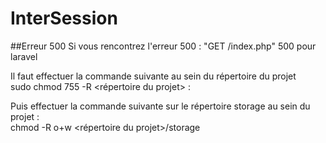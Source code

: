 # InterSession

##Erreur 500
Si vous rencontrez l'erreur 500 :
"GET /index.php" 500 pour laravel

Il faut effectuer la commande suivante au sein du répertoire du projet  
sudo chmod 755 -R <répertoire du projet> :

Puis effectuer la commande suivante sur le répertoire storage au sein du projet :  
chmod -R o+w <répertoire du projet>/storage
